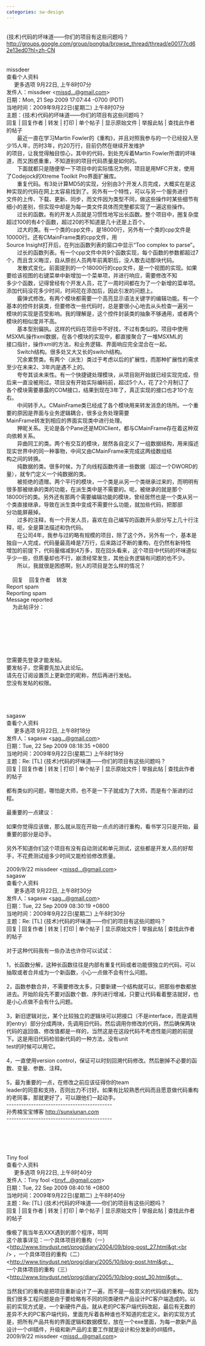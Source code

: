 ```yaml
---
categories: sw-design
---
```

<br />{技术}代码的坏味道&#8212;&#8212;你们的项目有这些问题吗？<br />http://groups.google.com/group/pongba/browse_thread/thread/e00177cd62e13ed0?hl=zh-CN<br /><br />&nbsp;&nbsp; &nbsp;<br />missdeer&nbsp; &nbsp;&nbsp;&nbsp; &nbsp;<br />查看个人资料 &nbsp;<br />&nbsp;&nbsp; &nbsp; 更多选项 9月22日, 上午8时07分<br />发件人：missdeer &lt;missd...@gmail.com&gt;<br />日期：Mon, 21 Sep 2009 17:07:44 -0700 (PDT)<br />当地时间：2009年9月22日(星期二) 上午8时07分<br />主题：{技术}代码的坏味道&#8212;&#8212;你们的项目有这些问题吗？<br />回复 | 回复作者 | 转发 | 打印 | 单个帖子 | 显示原始文件 | 举报此帖 | 查找此作者的帖子<br />　　最近一直在学习Martin Fowler的《重构》，并且对照我参与的一个已经投入至少15人年，历时3年，约20万行，目前仍然在继续开发维护<br />的项目，让我觉得触目惊心，其中的代码，到处充斥着Martin Fowler所谓的坏味道，而又困惑重重，不知道别的项目代码质量是如何的。<br />　　下面就都只是随便举一下项目中的实际情况为例，项目是用MFC开发，使用了Codejock的Xtreme Toolkit Pro界面扩展库。<br />　　重复代码。有3处计算MD5的实现，分别由3个开发人员完成，大概实在是这种实现的代码在网上太容易找到了。另外有一个特性，可以与另一个服务进行<br />文件的上传、下载、更新、同步，而文件因为类型不同，做这些操作时某些细节有细小的差别，但实现中却是为每一类文件具体而完整都实现了一遍这些操作。<br />　　过长的函数。有的开发人员就是习惯性地写出长函数。整个项目中，圈复杂度超过100的有4个函数，超过20的不知道是几十还是上百个。<br />　　过大的类。有一个类的cpp文件，是18000行，另外有一个类的cpp文件是10000行。还有CMainFrame类的cpp文件，用<br />Source Insight打开后，在列出函数列表的窗口中显示&#8220;Too complex to parse&#8221;。<br />　　过长的函数列表。有一个cpp文件中共9个函数实现，每个函数的参数都超过7个，而且含义晦涩，自从原创人员两年前离职后，没人敢去动那块代码。<br />　　发散式变化。前面提到的一个18000行的cpp文件，是一个视图的实现。如果要给该视图的右键菜单中新增加一个菜单项，并进行响应，需要修改不知<br />多少个函数，记得曾经有个开发人员，花了一周时间都在为了一个新增的菜单项。添加代码没花多少时间，时间花在添加后，因此引发的问题上。<br />　　霰弹式修改。有两个模块都需要一个高亮显示语法关键字的编辑功能。有一个基本的控件封装类，但要修改一些代码时，总是要很小心地去从头检查一遍另一<br />模块的实现是否受影响。我的理解是，这个控件封装类的抽象不够通用，或者两个模块的相似度并不高。<br />　　基本型别偏执。这样的代码在项目中不好找，不过有类似的。项目中使用MSXML操作xml数据，在各个模块的实现中，都直接聚合了一堆MSXML的<br />接口指针，操作xml的方法，和业务逻辑、界面响应完全混合在一起。<br />　　Switch结构。很多处又大又长的switch结构。<br />　　冗余累赘类。有两个（派生）类过于考虑以后的扩展性，而那种扩展性的需求至少在未来2、3年内是遇不上的。<br />　　夸夸其谈未来性。有一个快捷键处理模块，从项目刚开始就已经实现完成，但后来一直没被用过。项目没有开始实际编码前，超过5个人，花了2个月制订了<br />各个模块需要暴露的COM接口，结果到现在3年了，真正实现的接口也才10个左右。<br />　　中间转手人。CMainFrame类已经成了各个模块用来转发消息的场所。一个重要的原因是界面与业务逻辑耦合，很多业务处理需要<br />MainFrame转发到相应的界面实现类中进行处理。<br />　　狎昵关系。无论是各个Pane还是MDIClient，都与CMainFrame存在着这种双向依赖关系。<br />　　异曲同工的类。两个有交互的模块，居然各自定义了一组数据结构，用来描述现实世界中的同一种事物，中间又由CMainFrame来完成这两组数组结<br />构之间的转换。<br />　　纯数据的类。很多时候，为了向线程函数传递一些数据（超过一个DWORD的量），就专门定义一个纯数据的类。<br />　　被拒绝的遗赠。两个平行的模块，一个类是从另一个类继承过来的，而明明有很多那被继承的类的功能，在派生类中是不需要的。呃，被继承的就是那个<br />18000行的类。另外还有那两个需要编辑功能的模块，曾经居然也是一个类从另一个类直接继承，导致在派生类中变成不需要什么功能，就加些代码，把那部<br />分功能屏蔽掉。<br />　　过多的注释，有一个开发人员，喜欢在自己编写的函数开头部分写上几十行注释，呃，全是算法描述和伪代码。<br />　　在公司4年，我参与过的略有规模的项目，除了这个外，另外有一个，基本是独自一人完成，代码量最高峰是7万行，后来路过不断的重构，在仍然有新特性<br />增加的前提下，代码量缩减到4万多，现在回头看来，这个项目中代码的坏味道似乎少一些，但质量却也不行，崩溃经常发生，其他业务逻辑有问题的也不少。<br />　　所以，我就很是困惑啊，别人的项目是怎么样的情况？<br /><br />&nbsp;&nbsp;&nbsp; 回复&nbsp;&nbsp;&nbsp; 回复作者&nbsp;&nbsp;&nbsp; 转发&nbsp;&nbsp;&nbsp;&nbsp;&nbsp; &nbsp;<br />Report spam<br />Reporting spam<br />Message reported<br />&nbsp;&nbsp;&nbsp; 为此帖评分：<br /><br />&nbsp;&nbsp; &nbsp;<br />&nbsp;&nbsp; &nbsp;<br /><br />&nbsp;&nbsp; &nbsp;&nbsp;&nbsp; &nbsp;<br /><br />&nbsp;&nbsp; &nbsp;&nbsp;&nbsp; &nbsp;<br />您需要先登录才能发帖。<br />要发帖子，您需要先加入此论坛。<br />请先在订阅设置页上更新您的昵称，然后再进行发帖。<br />您没有发帖的权限。<br />&nbsp;&nbsp; &nbsp;<br /><br />&nbsp;&nbsp; &nbsp;<br />&nbsp;&nbsp; &nbsp;<br />sagasw&nbsp; &nbsp;&nbsp;&nbsp; &nbsp;<br />查看个人资料 &nbsp;<br />&nbsp;&nbsp; &nbsp; 更多选项 9月22日, 上午8时18分<br />发件人：sagasw &lt;sag...@gmail.com&gt;<br />日期：Tue, 22 Sep 2009 08:18:35 +0800<br />当地时间：2009年9月22日(星期二) 上午8时18分<br />主题：Re: [TL] {技术}代码的坏味道&#8212;&#8212;你们的项目有这些问题吗？<br />回复 | 回复作者 | 转发 | 打印 | 单个帖子 | 显示原始文件 | 举报此帖 | 查找此作者的帖子<br /><br />都有类似的问题，哪怕是大师，也不是一下子就成为了大师，而是有个渐进的过程。<br /><br />最重要的一点建议：<br /><br />如果你觉得应该做，那么就从现在开始一点点的进行重构，看书学习只是开始，最重要的部分是动手。<br /><br />另外不知道你们这个项目有没有自动测试和单元测试，这些都是开发人员的好帮手，不花费测试组多少时间又能检验修改质量。<br /><br />2009/9/22 missdeer &lt;missd...@gmail.com&gt;<br />sagasw&nbsp; &nbsp;&nbsp;&nbsp; &nbsp;<br />查看个人资料 &nbsp;<br />&nbsp;&nbsp; &nbsp; 更多选项 9月22日, 上午8时30分<br />发件人：sagasw &lt;sag...@gmail.com&gt;<br />日期：Tue, 22 Sep 2009 08:30:19 +0800<br />当地时间：2009年9月22日(星期二) 上午8时30分<br />主题：Re: [TL] {技术}代码的坏味道&#8212;&#8212;你们的项目有这些问题吗？<br />回复 | 回复作者 | 转发 | 打印 | 单个帖子 | 显示原始文件 | 举报此帖 | 查找此作者的帖子<br /><br />对于这种代码我有一些办法也许你可以试试：<br /><br />1，长函数分解，这种长函数往往是内部有重复代码或者功能很独立的代码，可以抽取或者合并成为一个新函数，小心一点做不会有什么问题。<br /><br />2，函数参数合并，不需要修改太多，只要新建一个结构就可以，把那些参数都放进去。开始阶段先不要对函数个数、序列进行增减，只要让代码看着整洁就好，也是小心点做不会有什么问题。<br /><br />3，新旧逻辑对比，某个比较独立的逻辑块可以把接口（不是interface，而是调用的entry）部分分成两块，先调用旧代码，然后调用你修改的代码，然后确保两块代码的返回值、修改值都是一样的，当然这是在这段代码不考虑性能问题的前提下。这是用旧代码检验新代码的一种方法，没有unit<br />test的时候可以用它。<br /><br />4，一直使用version control，保证可以时刻回溯代码修改。然后删掉不必要的函数、变量、参数、注释。<br /><br />5，最为重要的一点，在修改之前应该征得你的team<br />leader的同意和支持，否则出力不讨好。如果有比较熟悉代码而且愿意做代码重构的老同事，那就更好了，可以跟他们一起动手。<br />-------------------------------------------<br />孙秀楠宝宝博客 http://sunxiunan.com<br />-------------------------------------------<br /><br /><br /><br />&nbsp;&nbsp; &nbsp;<br />&nbsp;&nbsp; &nbsp;<br />Tiny fool&nbsp; &nbsp;&nbsp;&nbsp; &nbsp;<br />查看个人资料 &nbsp;<br />&nbsp;&nbsp; &nbsp; 更多选项 9月22日, 上午8时40分<br />发件人：Tiny fool &lt;tinyf...@gmail.com&gt;<br />日期：Tue, 22 Sep 2009 08:40:16 +0800<br />当地时间：2009年9月22日(星期二) 上午8时40分<br />主题：Re: [TL] {技术}代码的坏味道&#8212;&#8212;你们的项目有这些问题吗？<br />回复 | 回复作者 | 转发 | 打印 | 单个帖子 | 显示原始文件 | 举报此帖 | 查找此作者的帖子<br /><br />像极了我当年去XXX遇到的那个程序，呵呵<br />这个故事详见：一个具体项目的重构（一）&lt;http://www.tinydust.net/prog/diary/2004/09/blog-post_27.html&gt;<br />&nbsp;，一个具体项目的重构（二） &lt;http://www.tinydust.net/prog/diary/2005/10/blog-post.html&gt;，<br />一个具体项目的重构（三） &lt;http://www.tinydust.net/prog/diary/2005/10/blog-post_30.html&gt;。<br /><br />当然我们的重构是把项目重新设计了一遍，而不是一般意义的代码级的重构。因为我们很多工程问题是由于要给略有不同的同类硬件产品设计PC客户端造成的。以前的实现方式是，一个新硬件产品，就从老的PC客户端代码改起，最后有无数的差异不大的PC客户端代码，里面充斥着各种谁也不知道的宏定义。新的实现方式是，把所有产品共有的界面逻辑和数据模型，放在一个exe里面，为每一款新产品设计一个dll插件，升级和新产品的主要工作就是设计和分发新的dll插件。<br />2009/9/22 missdeer &lt;missd...@gmail.com&gt;<br />